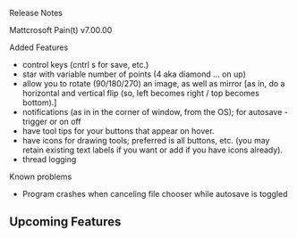 Release Notes

Mattcrosoft Pain(t) v7.00.00

Added Features
- control keys (cntrl s for save, etc.)
- star with variable number of points (4 aka diamond ... on up)
- allow you to rotate (90/180/270) an image, as well as mirror [as in, do a horizontal and vertical flip (so, left becomes right / top becomes bottom).]
- notifications (as in in the corner of window, from the OS); for autosave - trigger or on off
- have tool tips for your buttons that appear on hover.
- have icons for drawing tools; preferred is all buttons, etc.  (you may retain existing text labels if you want or add if you have icons already).
- thread logging

Known problems
- Program crashes when canceling file chooser while autosave is toggled

Upcoming Features
- 
